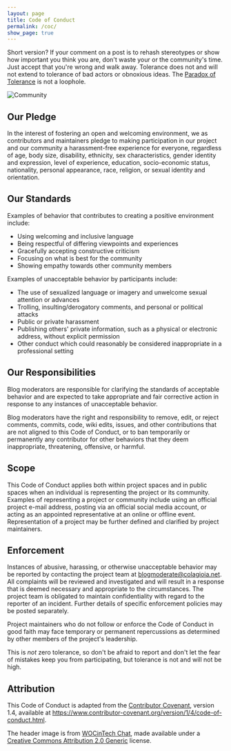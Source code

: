 ```yaml
---
layout: page
title: Code of Conduct
permalink: /coc/
show_page: true
---
```


Short version?  If your comment on a post is to rehash stereotypes or show how important you think you are, don't waste your or the community's time.  Just accept that you're wrong and walk away.  Tolerance does not and will not extend to tolerance of bad actors or obnoxious ideas.  The [Paradox of Tolerance](https://en.wikipedia.org/wiki/Paradox_of_tolerance) is not a loophole.

![Community](/blog/assets/25900843762_10681cb9f9_k.jpg)

## Our Pledge

In the interest of fostering an open and welcoming environment, we as contributors and maintainers pledge to making participation in our project and our community a harassment-free experience for everyone, regardless of age, body size, disability, ethnicity, sex characteristics, gender identity and expression, level of experience, education, socio-economic status, nationality, personal appearance, race, religion, or sexual identity and orientation.

## Our Standards

Examples of behavior that contributes to creating a positive environment include:

 * Using welcoming and inclusive language
 * Being respectful of differing viewpoints and experiences
 * Gracefully accepting constructive criticism
 * Focusing on what is best for the community
 * Showing empathy towards other community members

Examples of unacceptable behavior by participants include:

 * The use of sexualized language or imagery and unwelcome sexual attention or advances
 * Trolling, insulting/derogatory comments, and personal or political attacks
 * Public or private harassment
 * Publishing others' private information, such as a physical or electronic address, without explicit permission
 * Other conduct which could reasonably be considered inappropriate in a professional setting

## Our Responsibilities

Blog moderators are responsible for clarifying the standards of acceptable behavior and are expected to take appropriate and fair corrective action in response to any instances of unacceptable behavior.

Blog moderators have the right and responsibility to remove, edit, or reject comments, commits, code, wiki edits, issues, and other contributions that are not aligned to this Code of Conduct, or to ban temporarily or permanently any contributor for other behaviors that they deem inappropriate, threatening, offensive, or harmful.

## Scope

This Code of Conduct applies both within project spaces and in public spaces when an individual is representing the project or its community. Examples of representing a project or community include using an official project e-mail address, posting via an official social media account, or acting as an appointed representative at an online or offline event. Representation of a project may be further defined and clarified by project maintainers.

## Enforcement

Instances of abusive, harassing, or otherwise unacceptable behavior may be reported by contacting the project team at <blogmoderate@colagioia.net>. All complaints will be reviewed and investigated and will result in a response that is deemed necessary and appropriate to the circumstances. The project team is obligated to maintain confidentiality with regard to the reporter of an incident. Further details of specific enforcement policies may be posted separately.

Project maintainers who do not follow or enforce the Code of Conduct in good faith may face temporary or permanent repercussions as determined by other members of the project's leadership.

This is *not* zero tolerance, so don't be afraid to report and don't let the fear of mistakes keep you from participating, but tolerance is not and will not be high.

## Attribution

This Code of Conduct is adapted from the [Contributor Covenant][homepage], version 1.4, available at <https://www.contributor-covenant.org/version/1/4/code-of-conduct.html>.

The header image is from [WOCinTech Chat](https://www.flickr.com/photos/wocintechchat/25900843762/), made available under a [Creative Commons Attribution 2.0 Generic](https://creativecommons.org/licenses/by/2.0/) license.

[homepage]: https://www.contributor-covenant.org
